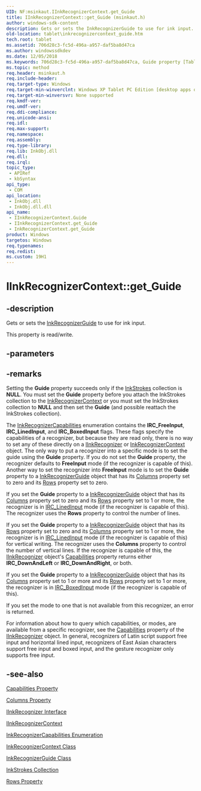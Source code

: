 ```yaml
---
UID: NF:msinkaut.IInkRecognizerContext.get_Guide
title: IInkRecognizerContext::get_Guide (msinkaut.h)
author: windows-sdk-content
description: Gets or sets the InkRecognizerGuide to use for ink input.
old-location: tablet\inkrecognizercontext_guide.htm
tech.root: tablet
ms.assetid: 706d28c3-fc5d-496a-a957-daf5ba8d47ca
ms.author: windowssdkdev
ms.date: 12/05/2018
ms.keywords: 706d28c3-fc5d-496a-a957-daf5ba8d47ca, Guide property [Tablet PC], Guide property [Tablet PC],IInkRecognizerContext interface, IInkRecognizerContext interface [Tablet PC],Guide property, IInkRecognizerContext.Guide, IInkRecognizerContext.get_Guide, IInkRecognizerContext::Guide, IInkRecognizerContext::get_Guide, IInkRecognizerContext::putref_Guide, InkRecognizerContext.get_Guide, get_Guide, msinkaut/IInkRecognizerContext::Guide, msinkaut/IInkRecognizerContext::get_Guide, msinkaut/IInkRecognizerContext::putref_Guide, putref_Guide, tablet.inkrecognizercontext_guide
ms.topic: method
req.header: msinkaut.h
req.include-header: 
req.target-type: Windows
req.target-min-winverclnt: Windows XP Tablet PC Edition [desktop apps only]
req.target-min-winversvr: None supported
req.kmdf-ver: 
req.umdf-ver: 
req.ddi-compliance: 
req.unicode-ansi: 
req.idl: 
req.max-support: 
req.namespace: 
req.assembly: 
req.type-library: 
req.lib: InkObj.dll
req.dll: 
req.irql: 
topic_type:
 - APIRef
 - kbSyntax
api_type:
 - COM
api_location:
 - InkObj.dll
 - InkObj.dll.dll
api_name:
 - IInkRecognizerContext.Guide
 - IInkRecognizerContext.get_Guide
 - InkRecognizerContext.get_Guide
product: Windows
targetos: Windows
req.typenames: 
req.redist: 
ms.custom: 19H1
---
```


# IInkRecognizerContext::get_Guide


## -description



Gets or sets the <a href="https://docs.microsoft.com/windows/desktop/tablet/inkrecognizerguide-class">InkRecognizerGuide</a> to use for ink input.



This property is read/write.


## -parameters


## -remarks



Setting the <b>Guide</b> property succeeds only if the <a href="https://docs.microsoft.com/previous-versions/windows/desktop/legacy/ms703293(v=vs.85)">InkStrokes</a> collection is <b>NULL</b>. You must set the <b>Guide</b> property before you attach the InkStrokes collection to the <a href="https://docs.microsoft.com/windows/desktop/tablet/inkrecognizercontext-class">InkRecognizerContext</a> or you must set the InkStrokes collection to <b>NULL</b> and then set the <b>Guide</b> (and possible reattach the InkStrokes collection).

The <a href="https://docs.microsoft.com/windows/desktop/api/msinkaut/ne-msinkaut-inkrecognizercapabilities">InkRecognizerCapabilities</a> enumeration contains the <b>IRC_FreeInput</b>, <b>IRC_LinedInput</b>, and <b>IRC_BoxedInput</b> flags. These flags specify the capabilities of a recognizer, but because they are read only, there is no way to set any of these directly on a <a href="https://docs.microsoft.com/windows/desktop/api/msinkaut/nn-msinkaut-iinkrecognizer">IInkRecognizer</a> or <a href="https://docs.microsoft.com/windows/desktop/tablet/inkrecognizercontext-class">InkRecognizerContext</a> object. The only way to put a recognizer into a specific mode is to set the guide using the <b>Guide</b> property. If you do not set the <b>Guide</b> property, the recognizer defaults to <b>FreeInput</b> mode (if the recognizer is capable of this). Another way to set the recognizer into <b>FreeInput</b> mode is to set the <b>Guide</b> property to a <a href="https://docs.microsoft.com/windows/desktop/tablet/inkrecognizerguide-class">InkRecognizerGuide</a> object that has its <a href="https://docs.microsoft.com/windows/desktop/api/msinkaut/nf-msinkaut-iinkrecognizerguide-get_columns">Columns</a> property set to zero and its <a href="https://docs.microsoft.com/windows/desktop/api/msinkaut/nf-msinkaut-iinkrecognizerguide-get_rows">Rows</a> property set to zero.

If you set the <b>Guide</b> property to a <a href="https://docs.microsoft.com/windows/desktop/tablet/inkrecognizerguide-class">InkRecognizerGuide</a> object that has its <a href="https://docs.microsoft.com/windows/desktop/api/msinkaut/nf-msinkaut-iinkrecognizerguide-get_columns">Columns</a> property set to zero and its <a href="https://docs.microsoft.com/windows/desktop/api/msinkaut/nf-msinkaut-iinkrecognizerguide-get_rows">Rows</a> property set to 1 or more, the recognizer is in <a href="https://docs.microsoft.com/windows/desktop/api/msinkaut/ne-msinkaut-inkrecognizercapabilities">IRC_LinedInput</a> mode (if the recognizer is capable of this). The recognizer uses the <b>Rows</b> property to control the number of lines.

If you set the <b>Guide</b> property to a <a href="https://docs.microsoft.com/windows/desktop/tablet/inkrecognizerguide-class">InkRecognizerGuide</a> object that has its <a href="https://docs.microsoft.com/windows/desktop/api/msinkaut/nf-msinkaut-iinkrecognizerguide-get_rows">Rows</a> property set to zero and its <a href="https://docs.microsoft.com/windows/desktop/api/msinkaut/nf-msinkaut-iinkrecognizerguide-get_columns">Columns</a> property set to 1 or more, the recognizer is in <a href="https://docs.microsoft.com/windows/desktop/api/msinkaut/ne-msinkaut-inkrecognizercapabilities">IRC_LinedInput</a> mode (if the recognizer is capable of this) for vertical writing. The recognizer uses the <b>Columns</b> property to control the number of vertical lines. If the recognizer is capable of this, the <a href="https://docs.microsoft.com/windows/desktop/api/msinkaut/nn-msinkaut-iinkrecognizer">IInkRecognizer</a> object's <a href="https://docs.microsoft.com/windows/desktop/api/msinkaut/nf-msinkaut-iinkrecognizer-get_capabilities">Capabilities</a> property returns either <b>IRC_DownAndLeft</b> or <b>IRC_DownAndRight</b>, or both.

If you set the <b>Guide</b> property to a <a href="https://docs.microsoft.com/windows/desktop/tablet/inkrecognizerguide-class">InkRecognizerGuide</a> object that has its <a href="https://docs.microsoft.com/windows/desktop/api/msinkaut/nf-msinkaut-iinkrecognizerguide-get_columns">Columns</a> property set to 1 or more and its <a href="https://docs.microsoft.com/windows/desktop/api/msinkaut/nf-msinkaut-iinkrecognizerguide-get_rows">Rows</a> property set to 1 or more, the recognizer is in <a href="https://docs.microsoft.com/windows/desktop/api/msinkaut/ne-msinkaut-inkrecognizercapabilities">IRC_BoxedInput</a> mode (if the recognizer is capable of this).

If you set the mode to one that is not available from this recognizer, an error is returned.

For information about how to query which capabilities, or modes, are available from a specific recognizer, see the <a href="https://docs.microsoft.com/windows/desktop/api/msinkaut/nf-msinkaut-iinkrecognizer-get_capabilities">Capabilities</a> property of the <a href="https://docs.microsoft.com/windows/desktop/api/msinkaut/nn-msinkaut-iinkrecognizer">IInkRecognizer</a> object. In general, recognizers of Latin script support free input and horizontal lined input, recognizers of East Asian characters support free input and boxed input, and the gesture recognizer only supports free input.




## -see-also




<a href="https://docs.microsoft.com/windows/desktop/api/msinkaut/nf-msinkaut-iinkrecognizer-get_capabilities">Capabilities Property</a>



<a href="https://docs.microsoft.com/windows/desktop/api/msinkaut/nf-msinkaut-iinkrecognizerguide-get_columns">Columns Property</a>



<a href="https://docs.microsoft.com/windows/desktop/api/msinkaut/nn-msinkaut-iinkrecognizer">IInkRecognizer Interface</a>



<a href="https://msdn.microsoft.com/en-us/library/Mt846801(v=VS.85).aspx">IInkRecognizerContext</a>



<a href="https://docs.microsoft.com/windows/desktop/api/msinkaut/ne-msinkaut-inkrecognizercapabilities">InkRecognizerCapabilities Enumeration</a>



<a href="https://docs.microsoft.com/windows/desktop/tablet/inkrecognizercontext-class">InkRecognizerContext Class</a>



<a href="https://docs.microsoft.com/windows/desktop/tablet/inkrecognizerguide-class">InkRecognizerGuide Class</a>



<a href="https://docs.microsoft.com/previous-versions/windows/desktop/legacy/ms703293(v=vs.85)">InkStrokes Collection</a>



<a href="https://docs.microsoft.com/windows/desktop/api/msinkaut/nf-msinkaut-iinkrecognizerguide-get_rows">Rows Property</a>
 

 

